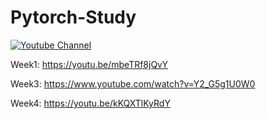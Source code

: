 # Pytorch-Study

[![Youtube Channel](https://img.shields.io/badge/-윤도현-c14438?style=flat-square&logo=Youtube&link=https://www.youtube.com/channel/UC9PB9nKYqKEx_N3KM-JVTpg)](https://www.youtube.com/channel/UC5VZS05uaoIdz6HQZSce9sQ)

Week1: https://youtu.be/mbeTRf8jQvY

Week3: https://www.youtube.com/watch?v=Y2_G5g1U0W0

Week4: https://youtu.be/kKQXTlKyRdY
